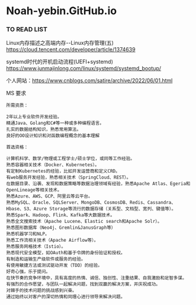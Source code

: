 # Noah-yebin.GitHub.io

### TO READ LIST 
Linux内存描述之高端内存--Linux内存管理(五) https://cloud.tencent.com/developer/article/1374639

systemd时代的开机启动流程(UEFI+systemd) https://www.junmajinlong.com/linux/systemd/systemd_bootup/

个人网站：https://www.cnblogs.com/satire/archive/2022/06/01.html

MS 要求
```
所需资质：

2年以上专业软件开发经验。
精通Java、Golang和C#等一种或多种编程语言。
扎实的数据结构知识，熟悉常用算法。
良好的OO设计知识和对函数编程概念的基本理解

首选资格：

计算机科学、数学/物理或工程学士/硕士学位，或同等工作经验。
熟悉容器相关技术（Docker、Kubernetes）。
有定制Kubernetes的经验，比如开发运营商和定义CRD。
有web服务开发经验，熟悉相关技术（SpringCloud、REST）。
在数据目录、沿袭、发现和数据策略等数据治理领域有经验，熟悉Apache Atlas、Egeria和OpenLineage等相关技术。
熟悉Azure、AWS、GCP、阿里云等云平台。
熟悉MySQL、Oracle、SQLServer、MongoDB、CosmosDB、Redis、Cassandra、Hbase、S3、Azure Storage等流行的数据存储（关系型、文档型、宽列、键值等）。
熟悉Spark、Hadoop、Flink、Kafka等大数据技术。
熟悉全文搜索技术（Apache Lucene、Elastic search和Apache Solr）。
熟悉图形数据库（Neo4j、Gremlin&JanusGraph等）
熟悉机器学习和NLP。
熟悉工作流相关技术（Apache Airflow等）。
熟悉服务网格技术（Istio）。
熟悉现代安全模型，如OAuth和基于令牌的身份验证和授权。
有制造和运输生产级软件或服务的经验。
有使用敏捷方法或测试驱动开发（TDD）的经验。
好奇心强，乐于提问。
在快节奏的竞争环境中，具有高度的热情、诚信、独创性、注重结果、自我激励和足智多谋。
有强烈的合作愿望，与团队一起解决问题，找到双赢的解决方案，并庆祝成功。
对棘手的技术问题的挑战感到兴奋。
通过始终以对客户的深切热情和同理心进行领导来解决问题。
```
